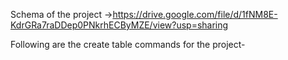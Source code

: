 Schema of the project ->https://drive.google.com/file/d/1fNM8E-KdrGRa7raDDep0PNkrhECByMZE/view?usp=sharing

Following are the create table commands for the project-
